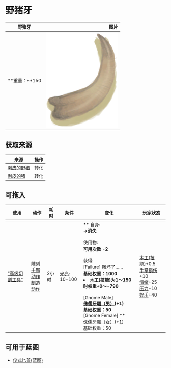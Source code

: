 # 野猪牙  
>   
  
  野猪牙  |   图片   
 ----  |  ----:   
 **重量：**150  |  <img decoding="async" src="Sprite/Tusk.png" href="a.md" style="max-width:300px;max-height:300px;">   
  
## 获取来源  
来源  |  操作  
----  |  ----  
[剥皮的野猪](BoarSkinned.md)  |  转化  
[剥皮的猪](BoarSkinnedPiglet.md)  |  转化  
## 可拖入  
使用  |  动作  |  耗时  |  条件  |  变化  |  玩家状态  
----  |  ----  |  ----  |  ----  |  ----  |  ----  
[“高级切割工具”](tag_CutterAdv.md)  |  雕刻<br>[手部动作](HandAction.md)<br>[制造动作](CraftAction.md)  |  2小时  |  [光亮](Light.md): 10-100  |  ** 自身: **<br>→消失<br><br>** 使用物: **<br>可用次数  -2<br><br>** 获得: **<br>** [Failure] 雕坏了…… **<br>基础权重：1000<li>[木工(技能)](Skill_Woodworking.md)为1～150时权重+0～-790</li><br>** [Gnome Male]  **<br>  [侏儒牙雕（男）](TuskCarving_GnomeMale.md)(+1)<br>基础权重：50<br>** [Gnome Female]  **<br>  [侏儒牙雕（女）](TuskCarving_GnomeFemale.md)(+1)<br>基础权重：50  |  [木工(技能)](Skill_Woodworking.md)+0.5<br>[手掌损伤](HandDamage.md)+10<br>[情绪](Morale.md)+25<br>[压力](Stress.md)-10<br>[娱乐](Entertainment.md)+40  
## 可用于蓝图  
- [仪式匕首(蓝图)](Bp_CeremonialDagger.md)  
  
  


<script>document.title="野猪牙 - 卡牌生存百科 Card Survival Wiki";</script>